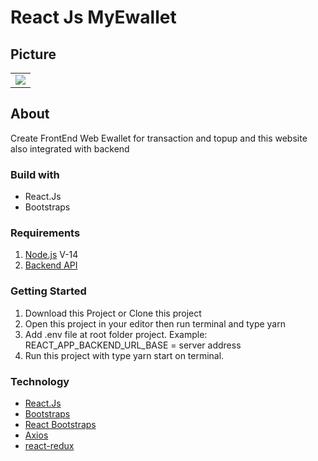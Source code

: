 # React Js MyEwallet

## Picture
<table>
<tr>
<td><img src="assets/image/img/dashboard.png"></td>
</tr>
</table>


## About
Create FrontEnd Web Ewallet for transaction and topup and this website also integrated with backend

### Build with
<ul>
<li>React.Js</li>
<li>Bootstraps</li>
</ul>

### Requirements
<ol>
<li><a href='https://nodejs.dev/en/'>Node.js</a> V-14</li>
<li><a href='https://github.com/pridantaraka/fw9-Backend'>Backend API</a></li>
</ol>

### Getting Started
<ol>
<li>Download this Project or Clone this project</li>
<li>Open this project in your editor then run terminal and type yarn</li>
<li>Add .env file at root folder project. Example: REACT_APP_BACKEND_URL_BASE = server address</li>
<li>Run this project with type yarn start on terminal.</li>
</ol>

### Technology
<ul>
<li><a href='https://reactjs.org/'>React.Js</a></li>
<li><a href='https://getbootstrap.com/'>Bootstraps</a></li>
<li><a href='https://react-bootstrap.github.io/'>React Bootstraps</a></li>
<li><a href='https://github.com/axios/axios'>Axios</a></li>
<li><a href='https://react-redux.js.org/'>react-redux</a></li>
</ul>

